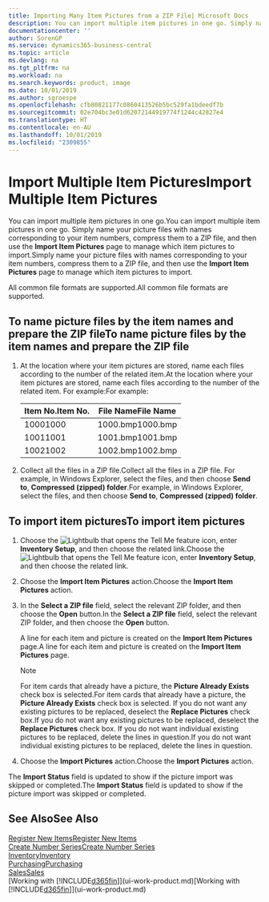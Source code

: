 ```yaml
---
title: Importing Many Item Pictures from a ZIP File| Microsoft Docs
description: You can import multiple item pictures in one go. Simply name your picture files with names corresponding to your item numbers, compress them to a zip file, and then use the Import Item Pictures page to manage which item pictures to import.
documentationcenter: ''
author: SorenGP
ms.service: dynamics365-business-central
ms.topic: article
ms.devlang: na
ms.tgt_pltfrm: na
ms.workload: na
ms.search.keywords: product, image
ms.date: 10/01/2019
ms.author: sgroespe
ms.openlocfilehash: cfb80821177c0860413526b5bc529fa1bdeedf7b
ms.sourcegitcommit: 02e704bc3e01d62072144919774f1244c42827e4
ms.translationtype: HT
ms.contentlocale: en-AU
ms.lasthandoff: 10/01/2019
ms.locfileid: "2309855"
---
```

# <a name="import-multiple-item-pictures"></a><span data-ttu-id="cc569-104">Import Multiple Item Pictures</span><span class="sxs-lookup"><span data-stu-id="cc569-104">Import Multiple Item Pictures</span></span>
<span data-ttu-id="cc569-105">You can import multiple item pictures in one go.</span><span class="sxs-lookup"><span data-stu-id="cc569-105">You can import multiple item pictures in one go.</span></span> <span data-ttu-id="cc569-106">Simply name your picture files with names corresponding to your item numbers, compress them to a ZIP file, and then use the **Import Item Pictures** page to manage which item pictures to import.</span><span class="sxs-lookup"><span data-stu-id="cc569-106">Simply name your picture files with names corresponding to your item numbers, compress them to a ZIP file, and then use the **Import Item Pictures** page to manage which item pictures to import.</span></span>

<span data-ttu-id="cc569-107">All common file formats are supported.</span><span class="sxs-lookup"><span data-stu-id="cc569-107">All common file formats are supported.</span></span>

## <a name="to-name-picture-files-by-the-item-names-and-prepare-the-zip-file"></a><span data-ttu-id="cc569-108">To name picture files by the item names and prepare the ZIP file</span><span class="sxs-lookup"><span data-stu-id="cc569-108">To name picture files by the item names and prepare the ZIP file</span></span>
1. <span data-ttu-id="cc569-109">At the location where your item pictures are stored, name each files according to the number of the related item.</span><span class="sxs-lookup"><span data-stu-id="cc569-109">At the location where your item pictures are stored, name each files according to the number of the related item.</span></span> <span data-ttu-id="cc569-110">For example:</span><span class="sxs-lookup"><span data-stu-id="cc569-110">For example:</span></span>

    |<span data-ttu-id="cc569-111">Item No.</span><span class="sxs-lookup"><span data-stu-id="cc569-111">Item No.</span></span>|<span data-ttu-id="cc569-112">File Name</span><span class="sxs-lookup"><span data-stu-id="cc569-112">File Name</span></span>|
    |-|-|
    |<span data-ttu-id="cc569-113">1000</span><span class="sxs-lookup"><span data-stu-id="cc569-113">1000</span></span>|<span data-ttu-id="cc569-114">1000.bmp</span><span class="sxs-lookup"><span data-stu-id="cc569-114">1000.bmp</span></span>|
    |<span data-ttu-id="cc569-115">1001</span><span class="sxs-lookup"><span data-stu-id="cc569-115">1001</span></span>|<span data-ttu-id="cc569-116">1001.bmp</span><span class="sxs-lookup"><span data-stu-id="cc569-116">1001.bmp</span></span>|
    |<span data-ttu-id="cc569-117">1002</span><span class="sxs-lookup"><span data-stu-id="cc569-117">1002</span></span>|<span data-ttu-id="cc569-118">1002.bmp</span><span class="sxs-lookup"><span data-stu-id="cc569-118">1002.bmp</span></span>|

2. <span data-ttu-id="cc569-119">Collect all the files in a ZIP file.</span><span class="sxs-lookup"><span data-stu-id="cc569-119">Collect all the files in a ZIP file.</span></span> <span data-ttu-id="cc569-120">For example, in Windows Explorer, select the files, and then choose **Send to**, **Compressed (zipped) folder**.</span><span class="sxs-lookup"><span data-stu-id="cc569-120">For example, in Windows Explorer, select the files, and then choose **Send to**, **Compressed (zipped) folder**.</span></span>     

## <a name="to-import-item-pictures"></a><span data-ttu-id="cc569-121">To import item pictures</span><span class="sxs-lookup"><span data-stu-id="cc569-121">To import item pictures</span></span>
1. <span data-ttu-id="cc569-122">Choose the ![Lightbulb that opens the Tell Me feature](media/ui-search/search_small.png "Tell me what you want to do") icon, enter **Inventory Setup**, and then choose the related link.</span><span class="sxs-lookup"><span data-stu-id="cc569-122">Choose the ![Lightbulb that opens the Tell Me feature](media/ui-search/search_small.png "Tell me what you want to do") icon, enter **Inventory Setup**, and then choose the related link.</span></span>
2. <span data-ttu-id="cc569-123">Choose the **Import Item Pictures** action.</span><span class="sxs-lookup"><span data-stu-id="cc569-123">Choose the **Import Item Pictures** action.</span></span>
3. <span data-ttu-id="cc569-124">In the **Select a ZIP file** field, select the relevant ZIP folder, and then choose the **Open** button.</span><span class="sxs-lookup"><span data-stu-id="cc569-124">In the **Select a ZIP file** field, select the relevant ZIP folder, and then choose the **Open** button.</span></span>

    <span data-ttu-id="cc569-125">A line for each item and picture is created on the **Import Item Pictures** page.</span><span class="sxs-lookup"><span data-stu-id="cc569-125">A line for each item and picture is created on the **Import Item Pictures** page.</span></span>

    > [!NOTE]
    > <span data-ttu-id="cc569-126">For item cards that already have a picture, the **Picture Already Exists** check box is selected.</span><span class="sxs-lookup"><span data-stu-id="cc569-126">For item cards that already have a picture, the **Picture Already Exists** check box is selected.</span></span> <span data-ttu-id="cc569-127">If you do not want any existing pictures to be replaced, deselect the **Replace Pictures** check box.</span><span class="sxs-lookup"><span data-stu-id="cc569-127">If you do not want any existing pictures to be replaced, deselect the **Replace Pictures** check box.</span></span> <span data-ttu-id="cc569-128">If you do not want individual existing pictures to be replaced, delete the lines in question.</span><span class="sxs-lookup"><span data-stu-id="cc569-128">If you do not want individual existing pictures to be replaced, delete the lines in question.</span></span>

3. <span data-ttu-id="cc569-129">Choose the **Import Pictures** action.</span><span class="sxs-lookup"><span data-stu-id="cc569-129">Choose the **Import Pictures** action.</span></span>

<span data-ttu-id="cc569-130">The **Import Status** field is updated to show if the picture import was skipped or completed.</span><span class="sxs-lookup"><span data-stu-id="cc569-130">The **Import Status** field is updated to show if the picture import was skipped or completed.</span></span>       

## <a name="see-also"></a><span data-ttu-id="cc569-131">See Also</span><span class="sxs-lookup"><span data-stu-id="cc569-131">See Also</span></span>
[<span data-ttu-id="cc569-132">Register New Items</span><span class="sxs-lookup"><span data-stu-id="cc569-132">Register New Items</span></span>](inventory-how-register-new-items.md)  
[<span data-ttu-id="cc569-133">Create Number Series</span><span class="sxs-lookup"><span data-stu-id="cc569-133">Create Number Series</span></span>](ui-create-number-series.md)  
[<span data-ttu-id="cc569-134">Inventory</span><span class="sxs-lookup"><span data-stu-id="cc569-134">Inventory</span></span>](inventory-manage-inventory.md)  
[<span data-ttu-id="cc569-135">Purchasing</span><span class="sxs-lookup"><span data-stu-id="cc569-135">Purchasing</span></span>](purchasing-manage-purchasing.md)  
[<span data-ttu-id="cc569-136">Sales</span><span class="sxs-lookup"><span data-stu-id="cc569-136">Sales</span></span>](sales-manage-sales.md)  
<span data-ttu-id="cc569-137">[Working with [!INCLUDE[d365fin](includes/d365fin_md.md)]](ui-work-product.md)</span><span class="sxs-lookup"><span data-stu-id="cc569-137">[Working with [!INCLUDE[d365fin](includes/d365fin_md.md)]](ui-work-product.md)</span></span>
